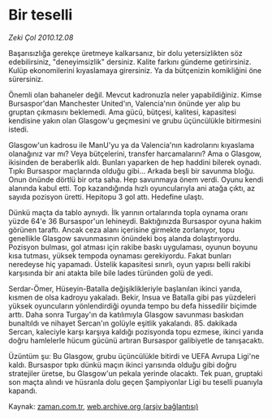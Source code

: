 # Bir teselli

*Zeki Çol 2010.12.08*

<td class="columnist-detail">
<p>Başarısızlığa gerekçe üretmeye kalkarsanız, bir dolu yetersizlikten söz edebilirsiniz, "deneyimsizlik" dersiniz. Kalite farkını gündeme getirirsiniz. Kulüp ekonomilerini kıyaslamaya girersiniz. Ya da bütçenizin komikliğini öne sürersiniz.</p>
<p>
<div id="haberMetinDiv">
<p>Önemli olan bahaneler değil. Mevcut kadronuzla neler yapabildiğiniz. Kimse Bursaspor'dan Manchester United'ın, Valencia'nın önünde yer alıp bu gruptan çıkmasını beklemedi. Ama gücü, bütçesi, kalitesi, kapasitesi kendisine yakın olan Glasgow'u geçmesini ve grubu üçüncülükle bitirmesini istedi.
<p>Glasgow'un kadrosu ile ManU'yu ya da Valencia'nın kadrolarını kıyaslama olanağınız var mı? Veya bütçelerini, transfer harcamalarını? Ama o Glasgow, ikisinden de beraberlik aldı. Bunları yaparken de hep haddini bilerek oynadı. Tıpkı Bursaspor maçlarında olduğu gibi... Arkada beşli bir savunma bloğu. Onun önünde dörtlü bir orta saha. Hep savunmaya önem verdi. Oyunu kendi alanında kabul etti. Top kazandığında hızlı oyuncularıyla ani atağa çıktı, az sayıda pozisyon üretti. Hepitopu 3 gol attı. Hedefine ulaştı.
<p>Dünkü maçta da tablo aynıydı. İlk yarının ortalarında topla oynama oranı yüzde 64'e 36 Bursaspor'un lehineydi. Baktığınızda Bursaspor oyuna hakim görünen taraftı. Ancak ceza alanı içerisine girmekte zorlanıyor, topu genellikle Glasgow savunmasının önündeki boş alanda dolaştırıyordu. Pozisyon bulması, gol atması için rakibe baskı uygulaması, oyunun boyunu kısa tutması, yüksek tempoda oynaması gerekiyordu. Fakat bunları neredeyse hiç yapamadı. Üstelik kapasitesi sınırlı, oyun yapısı belli rakibi karşısında bir ani atakta bile bile lades türünden golü de yedi.
<p>Serdar-Ömer, Hüseyin-Batalla değişiklikleriyle başlanılan ikinci yarıda, kısmen de olsa kadroyu yakaladı. Bekir, Insua ve Batalla gibi pas yüzdeleri yüksek oyuncuların yönlendirdiği oyunda tempo bu defa hissedilir biçimde arttı. Daha sonra Turgay'ın da katılımıyla Glasgow savunması baskıdan bunaltıldı ve nihayet Sercan'ın golüyle eşitlik yakalandı. 85. dakikada Sercan, kaleciyle karşı karşıya kaldığı pozisyonda topu ezmese, ikinci yarıda doğru hamlelerle hücum gücünü artıran Bursaspor galibiyetle de tanışacaktı.
<p>Üzüntüm şu: Bu Glasgow, grubu üçüncülükle bitirdi ve UEFA Avrupa Ligi'ne kaldı. Bursaspor tıpkı dünkü maçın ikinci yarısında olduğu gibi doğru stratejiler üretse, bu Glasgow'un pekala yerinde olacaktı. Tek puan, gruptaki son maçta alındı ve hüsranla dolu geçen Şampiyonlar Ligi bu teselli puanıyla kapandı.</p></p></p></p></p></div>
</p>
<a href="http://web.archive.org/web/20101230054439/mailto:/">
</a></td>

Kaynak: [zaman.com.tr](http://zaman.com.tr/yazar.do?yazino=1062425), [web.archive.org (arşiv bağlantısı)](http://web.archive.org/web/20101230054439/http://www.zaman.com.tr:80/yazar.do?yazino=1062425)

